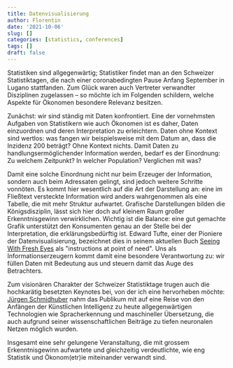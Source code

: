 ```yaml
---
title: Datenvisualisierung
author: Florentin
date: '2021-10-06'
slug: []
categories: [statistics, conferences]
tags: []
draft: false
---
```


Statistiken sind allgegenwärtig; Statistiker findet man an den Schweizer Statistiktagen, die nach einer coronabedingten Pause Anfang September in Lugano stattfanden. Zum Glück waren auch Vertreter verwandter Disziplinen zugelassen – so möchte ich im Folgenden schildern, welche Aspekte für Ökonomen besondere Relevanz besitzen.

Zunächst: wir sind ständig mit Daten konfrontiert. Eine der vornehmsten Aufgaben von Statistikern wie auch Ökonomen ist es daher, Daten einzuordnen und deren Interpretation zu erleichtern. Daten ohne Kontext sind wertlos: was fangen wir beispielsweise mit dem Datum an, dass die Inzidenz 200 beträgt? Ohne Kontext nichts. Damit Daten zu handlungsermöglichender Information werden, bedarf es der Einordnung: Zu welchem Zeitpunkt? In welcher Population? Verglichen mit was?

Damit eine solche Einordnung nicht nur beim Erzeuger der Information, sondern auch beim Adressaten gelingt, sind jedoch weitere Schritte vonnöten. Es kommt hier wesentlich auf die Art der Darstellung an: eine im Fließtext versteckte Information wird anders wahrgenommen als eine Tabelle, die mit mehr Struktur aufwartet. Grafische Darstellungen bilden die Königsdisziplin, lässt sich hier doch auf kleinem Raum großer Erkenntnisgewinn verwirklichen. Wichtig ist die Balance: eine gut gemachte Grafik unterstützt den Konsumenten genau an der Stelle bei der Interpretation, die erklärungsbedürftig ist. Edward Tufte, einer der Pioniere der Datenvisualisierung, bezeichnet dies in seinem aktuellen Buch [Seeing With Fresh Eyes](https://www.edwardtufte.com/tufte/seeing-with-fresh-eyes) als "instructions at point of need". Uns als Informationserzeugern kommt damit eine besondere Verantwortung zu: wir füllen Daten mit Bedeutung aus und steuern damit das Auge des Betrachters.

Zum visionären Charakter der Schweizer Statistiktage trugen auch die hochkarätig besetzten Keynotes bei, von der ich eine hervorheben möchte: [Jürgen Schmidhuber](https://de.wikipedia.org/wiki/Jürgen_Schmidhuber) nahm das Publikum mit auf eine Reise von den Anfängen der Künstlichen Intelligenz zu heute allgegenwärtigen Technologien wie Spracherkennung und maschineller Übersetzung, die auch aufgrund seiner wissenschaftlichen Beiträge zu tiefen neuronalen Netzen möglich wurden.

Insgesamt eine sehr gelungene Veranstaltung, die mit grossem Erkenntnisgewinn aufwartete und gleichzeitig verdeutlichte, wie eng Statistik und Ökonom(etr)ie miteinander verwandt sind.
